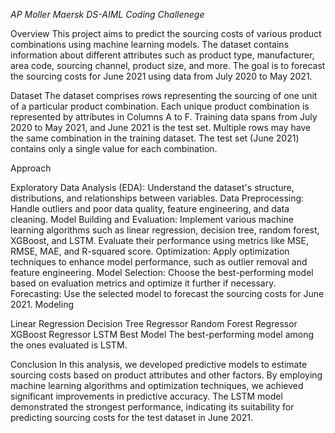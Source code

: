 *AP Moller Maersk DS-AIML Coding Challenege*

Overview
This project aims to predict the sourcing costs of various product combinations using machine learning models. The dataset contains information about different attributes such as product type, manufacturer, area code, sourcing channel, product size, and more. The goal is to forecast the sourcing costs for June 2021 using data from July 2020 to May 2021.

Dataset
The dataset comprises rows representing the sourcing of one unit of a particular product combination. Each unique product combination is represented by attributes in Columns A to F. Training data spans from July 2020 to May 2021, and June 2021 is the test set. Multiple rows may have the same combination in the training dataset. The test set (June 2021) contains only a single value for each combination.

Approach

Exploratory Data Analysis (EDA): Understand the dataset's structure, distributions, and relationships between variables.
Data Preprocessing: Handle outliers and poor data quality, feature engineering, and data cleaning.
Model Building and Evaluation: Implement various machine learning algorithms such as linear regression, decision tree, random forest, XGBoost, and LSTM. Evaluate their performance using metrics like MSE, RMSE, MAE, and R-squared score.
Optimization: Apply optimization techniques to enhance model performance, such as outlier removal and feature engineering.
Model Selection: Choose the best-performing model based on evaluation metrics and optimize it further if necessary.
Forecasting: Use the selected model to forecast the sourcing costs for June 2021.
Modeling

Linear Regression
Decision Tree Regressor
Random Forest Regressor
XGBoost Regressor
LSTM
Best Model
The best-performing model among the ones evaluated is LSTM.

Conclusion
In this analysis, we developed predictive models to estimate sourcing costs based on product attributes and other factors. By employing machine learning algorithms and optimization techniques, we achieved significant improvements in predictive accuracy. The LSTM model demonstrated the strongest performance, indicating its suitability for predicting sourcing costs for the test dataset in June 2021.

